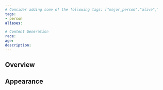 ```yaml
---
# Consider adding some of the following tags: ["major_person","alive","dead"]
tags:
- person
aliases:

# Content Generation
race:
age:
description:
---
```

## Overview

## Appearance
